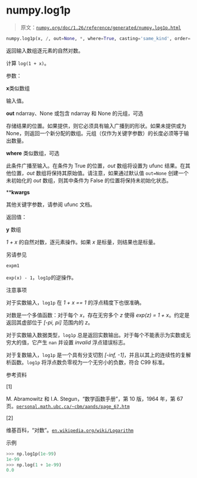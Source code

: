 # numpy.log1p

> 原文：[`numpy.org/doc/1.26/reference/generated/numpy.log1p.html`](https://numpy.org/doc/1.26/reference/generated/numpy.log1p.html)

```py
numpy.log1p(x, /, out=None, *, where=True, casting='same_kind', order='K', dtype=None, subok=True[, signature, extobj]) = <ufunc 'log1p'>
```

返回输入数组逐元素的自然对数。

计算 `log(1 + x)`。

参数：

**x**类似数组

输入值。

**out** ndarray、None 或包含 ndarray 和 None 的元组，可选

存储结果的位置。如果提供，则它必须具有输入广播到的形状。如果未提供或为 None，则返回一个新分配的数组。元组（仅作为关键字参数）的长度必须等于输出数量。

**where** 类似数组，可选

此条件广播至输入。在条件为 True 的位置，*out* 数组将设置为 ufunc 结果。在其他位置，*out* 数组将保持其原始值。请注意，如果通过默认值 `out=None` 创建一个未初始化的 *out* 数组，则其中条件为 False 的位置将保持未初始化状态。

****kwargs**

其他关键字参数，请参阅 ufunc 文档。

返回值：

**y** 数组

*1 + x* 的自然对数，逐元素操作。如果 *x* 是标量，则结果也是标量。

另请参见

`expm1`

`exp(x) - 1`，`log1p`的逆操作。

注意事项

对于实数输入，`log1p` 在 *1 + x == 1* 的浮点精度下也很准确。

对数是一个多值函数：对于每个 *x*，存在无穷多个 *z* 使得 *exp(z) = 1 + x*。约定是返回其虚部位于 *[-pi, pi]* 范围内的 *z*。

对于实数输入数据类型，`log1p` 总是返回实数输出。对于每个不能表示为实数或无穷大的值，它产生 `nan` 并设置 *invalid* 浮点错误标志。

对于复数输入，`log1p` 是一个具有分支切割 *[-inf, -1]*，并且以其上的连续性的复解析函数。`log1p` 将浮点数负零视为一个无穷小的负数，符合 C99 标准。

参考资料

[1]

M. Abramowitz 和 I.A. Stegun，“数学函数手册”，第 10 版，1964 年，第 67 页。[`personal.math.ubc.ca/~cbm/aands/page_67.htm`](https://personal.math.ubc.ca/~cbm/aands/page_67.htm)

[2]

维基百科，“对数”。[`en.wikipedia.org/wiki/Logarithm`](https://en.wikipedia.org/wiki/Logarithm)

示例

```py
>>> np.log1p(1e-99)
1e-99
>>> np.log(1 + 1e-99)
0.0 
```
